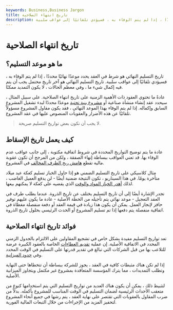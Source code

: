 ```yaml
---
keywords: Business,Business Jargon
title: تاريخ انتهاء الصلاحية
description: تاريخ التسليم النهائي هو شرط في العقد يحدد موعدًا نهائيًا محددًا ، إذا لم يتم الوفاء به ، فسيؤدي تلقائيًا إلى عواقب سلبية.
---
```


# تاريخ انتهاء الصلاحية
## ما هو موعد التسليم؟

تاريخ التسليم النهائي هو شرط في العقد يحدد موعدًا نهائيًا محددًا ، إذا لم يتم الوفاء به ، فسيؤدي تلقائيًا إلى عواقب سلبية. تاريخ التسليم النهائي هو آخر تاريخ محتمل يجب أن يتم فيه إكمال شيء ما ، وفي معظم الحالات ، لا يكون التمديد ممكنًا.

عادةً ما تحتوي العقود ذات الأهمية الزمنية على تاريخ انتهاء الصلاحية. على سبيل المثال ، سيحدد عقد إنشاء منشأة صناعية أو [مشروع بنية تحتية](/infrastructure) موعدًا محددًا لبدء تشغيل المشروع السابق وإكماله. إذا لم يتم الوفاء بهذا الموعد النهائي ، فقد يكون مقاول المشروع مسؤولاً تلقائيًا عن هذه الأضرار والعقوبات المنصوص عليها في عقد المشروع.

> لا يجب أن تكون بعض تواريخ التسليم صريحة.

>

## كيف يعمل تاريخ الإسقاط

عادة ما يتم توضيح التواريخ المحددة في شروط اتفاقية مكتوبة ، إلى جانب عواقب عدم الوفاء بها. قد تعني العواقب ببساطة إنهاء الصفقة ، ولكن من المرجح أن تكون عقوبة مالية تقطع [هامش ربح الطرف المخالف](/profitmargin) في المشروع.

مثال كلاسيكي على تاريخ التسليم الضمني هو إذا حاول الخباز تسليم كعكة عيد ميلاد متأخرة يومًا. في هذا السيناريو ، تكون النتيجة ضمنية أيضًا - لن يدفع العميل الغاضب ، لذلك [أهدر الخباز المواد والوقت](/sunkcost) الذي يقضيه على كعكة لا يمكنهم بيعها.

تجدر الإشارة أيضًا إلى أن تاريخ التسليم يختلف عن تاريخ الذروة. عندما يطلب طرف في العقد التعجيل - موعد نهائي يتم تأجيله من الخطة الأصلية - عادة ما يكون عليهم توفير حافز لإنجاز العمل. يمكن أن يكون هذا زيادة في قيمة العقد أو دفعة منفصلة مغطاة في اتفاقية منفصلة يتم دفعها إذا تم تسليم المشروع أو الحدث الرئيسي بحلول تاريخ الذروة.

## فوائد تاريخ انتهاء الصلاحية

تعد تواريخ التسليم مفيدة بشكل خاص في تشجيع المقاولين على الالتزام بالجدول الزمني المحدد في الاتفاقية الأصلية. إن عملية [تقديم العطاءات](/bidding-war) الخاصة بالعقود الكبيرة عرضة للتلاعب بها من قبل الشركات التي تبالغ في تقدير قدرتها على التسليم في الوقت المحدد وفي [حدود الميزانية](/budget).

إذا لم تكن هناك مثبطات كافية في العقد ، يجوز للشركة ببساطة أن تتخطاها حتى النهاية وتطلب التمديدات ، مما يترك المؤسسة المتعاقدة بمشروع غير مكتمل ويتجاوز الميزانية الأصلية.

لتثبيط ذلك ، يمكن أن يكون هناك العديد من تواريخ التسليم التي يتم استخدامها كنوع من متعقب الأحداث الرئيسية لضمان التسليم في الوقت المناسب للمشروع بأكمله. بدلاً من ضرب المقاول بالعقوبات التي تقتصر على نهاية العقد ، يتم رشها في جميع أنحاء المشروع لتحفيز المزيد من الإجراءات من خلال التبعات المالية الفورية.

